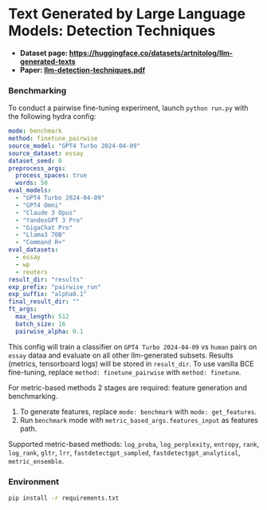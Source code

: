 # Text Generated by Large Language Models: Detection Techniques

* **Dataset page: https://huggingface.co/datasets/artnitolog/llm-generated-texts**
* **Paper: [llm-detection-techniques.pdf](llm-detection-techniques.pdf)**

### Benchmarking

To conduct a pairwise fine-tuning experiment, launch `python run.py` with the following hydra config:

```yaml
mode: benchmark
method: finetune_pairwise
source_model: "GPT4 Turbo 2024-04-09"
source_dataset: essay
dataset_seed: 0
preprocess_args:
  process_spaces: true
  words: 50
eval_models:
  - "GPT4 Turbo 2024-04-09"
  - "GPT4 Omni"
  - "Claude 3 Opus"
  - "YandexGPT 3 Pro"
  - "GigaChat Pro"
  - "Llama3 70B"
  - "Command R+"
eval_datasets:
  - essay
  - wp
  - reuters
result_dir: "results"
exp_prefix: "pairwise_run"
exp_suffix: "alpha0.1"
final_result_dir: ""
ft_args:
  max_length: 512
  batch_size: 16
  pairwise_alpha: 0.1
```

This config will train a classifier on `GPT4 Turbo 2024-04-09` vs `human` pairs on `essay` dataa and evaluate on all other llm-generated subsets. Results (metrics, tensorboard logs) will be stored in `result_dir`. To use vanilla BCE fine-tuning, replace `method: finetune_pairwise` with `method: finetune`.

For metric-based methods 2 stages are required: feature generation and benchmarking.

1. To generate features, replace `mode: benchmark` with `mode: get_features`.
2. Run `benchmark` mode with `metric_based_args.features_input` as features path.

Supported metric-based methods: `log_proba`, `log_perplexity`, `entropy`, `rank`, `log_rank`, `gltr`, `lrr`, `fastdetectgpt_sampled`, `fastdetectgpt_analytical`, `metric_ensemble`.

### Environment

```bash
pip install -r requirements.txt
```

